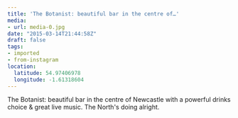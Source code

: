 ```yaml
---
title: 'The Botanist: beautiful bar in the centre of…'
media:
- url: media-0.jpg
date: "2015-03-14T21:44:58Z"
draft: false
tags:
- imported
- from-instagram
location:
  latitude: 54.97406978
  longitude: -1.61318604
---
```

The Botanist: beautiful bar in the centre of Newcastle with a powerful drinks choice & great live music. The North's doing alright.
